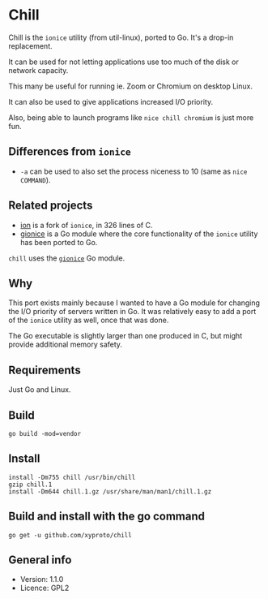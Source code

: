 # Chill

Chill is the `ionice` utility (from util-linux), ported to Go. It's a drop-in replacement.

It can be used for not letting applications use too much of the disk or network capacity.

This many be useful for running ie. Zoom or Chromium on desktop Linux.

It can also be used to give applications increased I/O priority.

Also, being able to launch programs like `nice chill chromium` is just more fun.

## Differences from `ionice`

* `-a` can be used to also set the process niceness to 10 (same as `nice COMMAND`).

## Related projects

* [ion](https://github.com/xyproto/ion) is a fork of `ionice`, in 326 lines of C.
* [gionice](https://github.com/xyproto/gionice) is a Go module where the core functionality of the `ionice` utility has been ported to Go.

`chill` uses the [`gionice`](https://github.com/xyproto/gionice) Go module.

## Why

This port exists mainly because I wanted to have a Go module for changing the I/O priority of servers written in Go. It was relatively easy to add a port of the `ionice` utility as well, once that was done.

The Go executable is slightly larger than one produced in C, but might provide additional memory safety.

## Requirements

Just Go and Linux.

## Build

    go build -mod=vendor

## Install

    install -Dm755 chill /usr/bin/chill
    gzip chill.1
    install -Dm644 chill.1.gz /usr/share/man/man1/chill.1.gz

## Build and install with the go command

    go get -u github.com/xyproto/chill

## General info

* Version: 1.1.0
* Licence: GPL2
